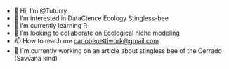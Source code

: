 - 👋 Hi, I’m @Tuturry
- 👀 I’m interested in DataCience Ecology Stingless-bee
- 🌱 I’m currently learning R
- 💞️ I’m looking to collaborate on Ecological niche modeling
- 📫 How to reach me carlobenettiwork@gmail.com
- 🐝 I´m currently working on an article about stingless bee of the Cerrado (Savvana kind)

<!---
Tuturry/Tuturry is a ✨ special ✨ repository because its `README.md` (this file) appears on your GitHub profile.
You can click the Preview link to take a look at your changes.
--->
